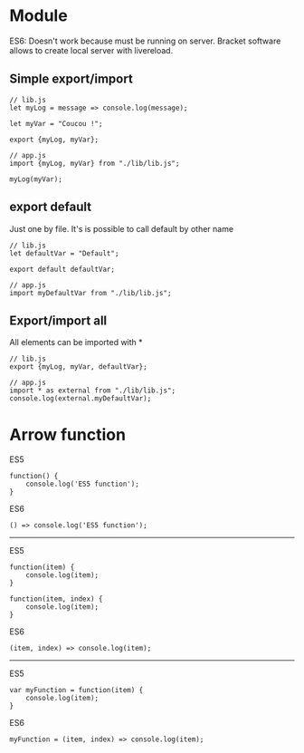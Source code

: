 # Module

ES6: Doesn't work because must be running on server. Bracket software allows to create local server with livereload.

## Simple export/import
```
// lib.js
let myLog = message => console.log(message);

let myVar = "Coucou !";

export {myLog, myVar};

// app.js
import {myLog, myVar} from "./lib/lib.js";

myLog(myVar);
```

## export default
Just one by file.
It's is possible to call default by other name

```
// lib.js
let defaultVar = "Default";

export default defaultVar;

// app.js
import myDefaultVar from "./lib/lib.js";
```

## Export/import all
All elements can be imported with *

```
// lib.js
export {myLog, myVar, defaultVar};

// app.js
import * as external from "./lib/lib.js";
console.log(external.myDefaultVar);
```

# Arrow function
ES5
```
function() {
    console.log('ES5 function');
}
```

ES6
```
() => console.log('ES5 function');
```

___

ES5
```
function(item) {
    console.log(item);
}

function(item, index) {
    console.log(item);
}
```

ES6
```
(item, index) => console.log(item);
```

___

ES5
```
var myFunction = function(item) {
    console.log(item);
}
```

ES6
```
myFunction = (item, index) => console.log(item);
```